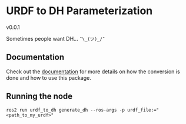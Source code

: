 # URDF to DH Parameterization

v0.0.1

Sometimes people want DH... ```¯\_(ツ)_/¯```

## Documentation

Check out the [documentation](https://mcevoyandy.github.io/urdf_to_dh/index.html) for more details on how the conversion is done and how to use this package.

## Running the node

```
ros2 run urdf_to_dh generate_dh --ros-args -p urdf_file:="<path_to_my_urdf>"
```
